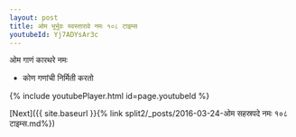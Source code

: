 ```yaml
---
layout: post
title: ओम भूर्भुवः स्वस्तारावे नमः १०८ टाइम्स
youtubeId: Yj7ADYsAr3c
---
```

 
 
 ओम गाणं कारथरे नमः  
 
 -  कोण गणांची निर्मिती करतो 
 
  
 
  
 
 
 
 
 
 


{% include youtubePlayer.html id=page.youtubeId %}
 
[Next]({{ site.baseurl }}{% link  split2/_posts/2016-03-24-ओम सहस्रपदे नमः १०८ टाइम्स.md%})
 
